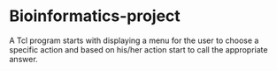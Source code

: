 # Bioinformatics-project
A Tcl program starts with displaying a menu for the user to choose a specific action and based on his/her action start to call the appropriate answer.
